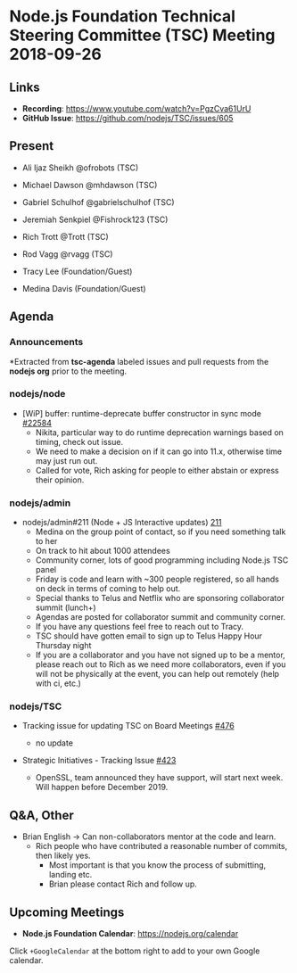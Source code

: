 # Node.js Foundation Technical Steering Committee (TSC) Meeting 2018-09-26

## Links

* **Recording**:  <https://www.youtube.com/watch?v=PgzCva61UrU>
* **GitHub Issue**: <https://github.com/nodejs/TSC/issues/605>

## Present

* Ali Ijaz Sheikh @ofrobots (TSC)

* Michael Dawson @mhdawson (TSC)

* Gabriel Schulhof @gabrielschulhof (TSC)

* Jeremiah Senkpiel @Fishrock123 (TSC)

* Rich Trott @Trott (TSC)

* Rod Vagg @rvagg (TSC)

* Tracy Lee (Foundation/Guest)

* Medina Davis (Foundation/Guest)

## Agenda

### Announcements

\*Extracted from **tsc-agenda** labeled issues and pull requests from the **nodejs org** prior to the meeting.

### nodejs/node

* \[WiP] buffer: runtime-deprecate buffer constructor in sync mode [#22584](https://github.com/nodejs/node/pull/22584)
  * Nikita, particular way to do runtime deprecation warnings based on timing, check
    out issue.
  * We need to make a decision on if it can go into 11.x, otherwise time may just run out.
  * Called for vote, Rich asking for people to either abstain or express their opinion.

### nodejs/admin

* nodejs/admin#211 (Node + JS Interactive updates) [211](https://github.com/nodejs/admin/issues/211)
  * Medina on the group point of contact, so if you need something talk to her
  * On track to hit about 1000 attendees
  * Community corner, lots of good programming including Node.js TSC panel
  * Friday is code and learn with \~300 people registered, so all hands on deck in terms
    of coming to help out.
  * Special thanks to Telus and Netflix who are sponsoring collaborator summit (lunch+)
  * Agendas are posted for collaborator summit and community corner.
  * If you have any questions feel free to reach out to Tracy.
  * TSC should have gotten email to sign up to Telus Happy Hour Thursday night
  * If you are a collaborator and you have not signed up to be a mentor, please reach out
    to Rich as we need more collaborators, even if you will not be physically at the event,
    you can help out remotely (help with ci, etc.)

### nodejs/TSC

* Tracking issue for updating TSC on Board Meetings [#476](https://github.com/nodejs/TSC/issues/476)
  * no update

* Strategic Initiatives - Tracking Issue [#423](https://github.com/nodejs/TSC/issues/423)
  * OpenSSL, team announced they have support, will start next week. Will happen before
    December 2019.

## Q\&A, Other

* Brian English -> Can non-collaborators mentor at the code and learn.
  * Rich people who have contributed a reasonable number of commits, then likely yes.
    * Most important is that you know the process of submitting, landing etc.
    * Brian please contact Rich and follow up.

## Upcoming Meetings

* **Node.js Foundation Calendar**: <https://nodejs.org/calendar>

Click `+GoogleCalendar` at the bottom right to add to your own Google calendar.
